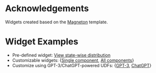 # Acknowledgements

Widgets created based on the [Magneton](https://github.com/rit-git/magneton) template.

# Widget Examples

- Pre-defined widget: [View state-wise distribution](/notebooks/prebuilt_widget_example.ipynb)
- Customizable widgets: {[Single component](/notebooks/widget_example_custom_init.ipynb), [All components](/notebooks/widget_example_custom_all.ipynb)}
- Customize using GPT-3/ChatGPT-powered UDFs: {[GPT-3](/notebooks/gpt3-example.ipynb), [ChatGPT](/notebooks/chatGPT-example.ipynb)}
